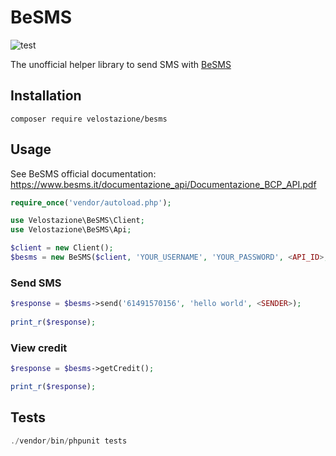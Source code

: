 BeSMS
=====

![test](https://github.com/velogest/besms/actions/workflows/test.yml/badge.svg)

The unofficial helper library to send SMS with [BeSMS](https://www.besms.it/)

## Installation

    composer require velostazione/besms

## Usage
See BeSMS official documentation: https://www.besms.it/documentazione_api/Documentazione_BCP_API.pdf
```php
require_once('vendor/autoload.php');

use Velostazione\BeSMS\Client;
use Velostazione\BeSMS\Api;

$client = new Client();
$besms = new BeSMS($client, 'YOUR_USERNAME', 'YOUR_PASSWORD', <API_ID>, <REPORT_TYPE>);
```

### Send SMS
```php
$response = $besms->send('61491570156', 'hello world', <SENDER>); 
    
print_r($response);
```

### View credit
```php
$response = $besms->getCredit();

print_r($response);
```

## Tests
```php
./vendor/bin/phpunit tests
```

